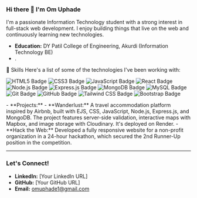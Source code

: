 ### Hi there 👋 I'm Om Uphade

I'm a passionate Information Technology student with a strong interest in full-stack web development. I enjoy building things that live on the web and continuously learning new technologies.

- **Education:** DY Patil College of Engineering, Akurdi (Information Technology BE)
- .

🚀 Skills
Here's a list of some of the technologies I've been working with:

<p align="left">
<img src="https://img.shields.io/badge/-HTML5-E34F26?style=for-the-badge&logo=html5&logoColor=white" alt="HTML5 Badge"/>
<img src="https://img.shields.io/badge/-CSS3-1572B6?style=for-the-badge&logo=css3&logoColor=white" alt="CSS3 Badge"/>
<img src="https://img.shields.io/badge/-JavaScript-F7DF1E?style=for-the-badge&logo=javascript&logoColor=black" alt="JavaScript Badge"/>
<img src="https://img.shields.io/badge/-React-61DAFB?style=for-the-badge&logo=react&logoColor=white" alt="React Badge"/>
<img src="https://img.shields.io/badge/-Node.js-339933?style=for-the-badge&logo=node.js&logoColor=white" alt="Node.js Badge"/>
<img src="https://img.shields.io/badge/-Express.js-000000?style=for-the-badge&logo=express&logoColor=white" alt="Express.js Badge"/>
<img src="https://img.shields.io/badge/-MongoDB-47A248?style=for-the-badge&logo=mongodb&logoColor=white" alt="MongoDB Badge"/>
<img src="https://img.shields.io/badge/-MySQL-4479A1?style=for-the-badge&logo=mysql&logoColor=white" alt="MySQL Badge"/>
<img src="https://img.shields.io/badge/-Git-F05032?style=for-the-badge&logo=git&logoColor=white" alt="Git Badge"/>
<img src="https://img.shields.io/badge/-GitHub-181717?style=for-the-badge&logo=github&logoColor=white" alt="GitHub Badge"/>
<img src="https://img.shields.io/badge/-TailwindCSS-06B6D4?style=for-the-badge&logo=tailwindcss&logoColor=white" alt="Tailwind CSS Badge"/>
<img src="https://img.shields.io/badge/-Bootstrap-7952B3?style=for-the-badge&logo=bootstrap&logoColor=white" alt="Bootstrap Badge"/>
</p>
- **Projects:**
    - **Wanderlust:** A travel accommodation platform inspired by Airbnb, built with EJS, CSS, JavaScript, Node.js, Express.js, and MongoDB. The project features server-side validation, interactive maps with Mapbox, and image storage with Cloudinary. It's deployed on Render.
    - **Hack the Web:** Developed a fully responsive website for a non-profit organization in a 24-hour hackathon, which secured the 2nd Runner-Up position in the competition.

---
### Let's Connect!
- **LinkedIn:** [Your LinkedIn URL]
- **GitHub:** [Your GitHub URL]
- **Email:** omuphade1@gmail.com
